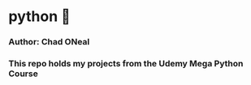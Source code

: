 # python &#128013;
<h3>Author: Chad ONeal<h3>
This repo holds my projects from the Udemy Mega Python Course 

